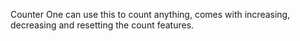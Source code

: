 Counter
One can use this to count anything, comes with increasing, decreasing and resetting the count features.
